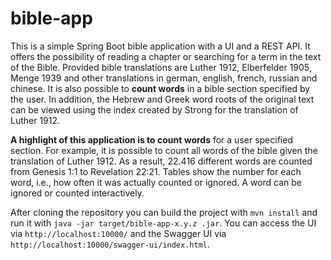 # bible-app
This is a simple Spring Boot bible application with a UI and a REST API. It offers the possibility of reading a chapter or searching for a term in the text of the Bible. Provided bible translations are Luther 1912, Elberfelder 1905, Menge 1939 and other translations in german, english, french, russian and chinese. It is also possible to __count words__ in a bible section specified by the user. In addition, the Hebrew and Greek word roots of the original text can be viewed using the index created by Strong for the translation of Luther 1912.

__A highlight of this application is to count words__ for a user specified section. For example, it is possible to count all words of the bible given the translation of Luther 1912. As a result, 22.416 different words are counted from Genesis 1:1 to Revelation 22:21. Tables show the number for each word, i.e., how often it was actually counted or ignored. A word can be ignored or counted interactively.

After cloning the repository you can build the project with `mvn install` and run it with `java -jar target/bible-app-x.y.z .jar`. You can access the UI via `http://localhost:10000/` and the Swagger UI via `http://localhost:10000/swagger-ui/index.html`.